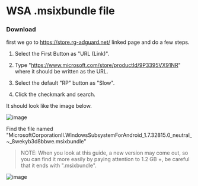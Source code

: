 # WSA .msixbundle file

### Download

first we go to https://store.rg-adguard.net/ linked page and do a few steps.

1. Select the First Button as "URL (Link)".

2. Type "https://www.microsoft.com/store/productId/9P3395VX91NR" where it should be written as the URL.

3. Select the default "RP" button as "Slow".

4. Click the checkmark and search.

It should look like the image below.

![image](https://user-images.githubusercontent.com/52379312/139657259-20d4a5bb-6462-428b-a2c4-be061441fb69.png)

Find the file named "MicrosoftCorporationII.WindowsSubsystemForAndroid_1.7.32815.0_neutral_~_8wekyb3d8bbwe.msixbundle"

> NOTE: When you look at this guide, a new version may come out, so you can find it more easily by paying attention to 1.2 GB +, be careful that it ends with ".msixbundle".

![image](https://user-images.githubusercontent.com/52379312/139657615-500a6541-de55-44ca-85ce-ec1269808d15.png)
